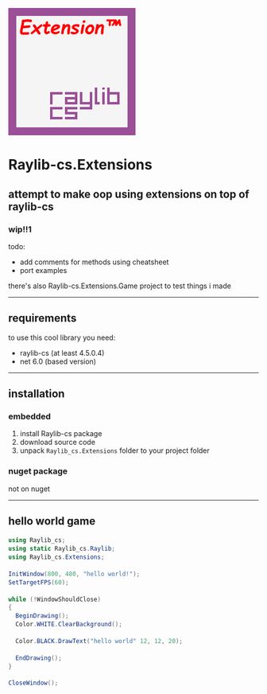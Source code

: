 ![epic library logo trust me its very epic](Assets/Logo.png)
# Raylib-cs.Extensions
## attempt to make oop using extensions on top of raylib-cs
### wip!!1
todo:
- add comments for methods using cheatsheet
- port examples

there's also Raylib-cs.Extensions.Game project to test things i made

---

## requirements
to use this cool library you need:
- raylib-cs (at least 4.5.0.4)
- net 6.0 (based version)

---

## installation
### embedded
1. install Raylib-cs package
2. download source code
3. unpack `Raylib_cs.Extensions` folder to your project folder
### nuget package 
not on nuget

---

## hello world game
```cs
using Raylib_cs;
using static Raylib_cs.Raylib;
using Raylib_cs.Extensions;

InitWindow(800, 480, "hello world!");
SetTargetFPS(60);

while (!WindowShouldClose)
{
  BeginDrawing();
  Color.WHITE.ClearBackground();

  Color.BLACK.DrawText("hello world" 12, 12, 20);

  EndDrawing();
}

CloseWindow();
```
